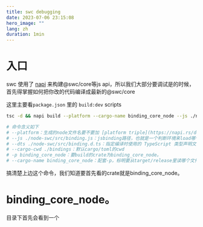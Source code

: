 ```yaml
---
title: swc debugging
date: 2023-07-06 23:15:08
hero_image: ""
lang: zh
duration: 1min
---
```


# 入口
swc 使用了 [napi](https://napi.rs/docs/cli/build) 来构建@swc/core等js api，所以我们大部分要调试是的时候，首先得掌握如何把你改的代码编译成最新的@swc/core

这里主要看`package.json` 里的 `build:dev` scripts
```bash
tsc -d && napi build --platform --cargo-name binding_core_node --js ./node-swc/src/binding.js --dts ./node-swc/src/binding.d.ts --cargo-cwd ./bindings -p binding_core_node

# 命令含义如下
# --platform：生成的node文件名要不要加 [platform triple](https://napi.rs/docs/cli/napi-config#what-is-target-triple)
# --js ./node-swc/src/binding.js：jsbinding路径，也就是一个判断环境来load哪个node文件的脚本
# --dts ./node-swc/src/binding.d.ts：指定编译时使用的 TypeScript 类型声明文件路径。
# --cargo-cwd ./bindings：默认cargo/toml的cwd
# -p binding_core_node：要build的crate为binding_core_node。
# --cargo-name binding_core_node：配套-p，标明要从target/release里读哪个文件 binding_core_node。
```

搞清楚上边这个命令，我们知道要首先看的crate就是binding_core_node。

# binding_core_node。

目录下首先会看到一个